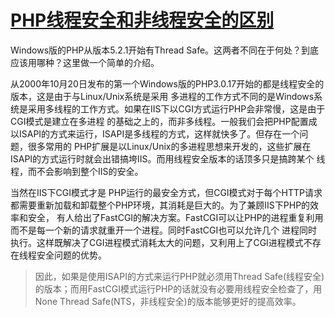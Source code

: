 # [PHP线程安全和非线程安全的区别](https://www.cnblogs.com/52php/p/5675279.html)



Windows版的PHP从版本5.2.1开始有Thread Safe。这两者不同在于何处？到底应该用哪种？这里做一个简单的介绍。

从2000年10月20日发布的第一个Windows版的PHP3.0.17开始的都是线程安全的版本，这是由于与Linux/Unix系统是采用 多进程的工作方式不同的是Windows系统是采用多线程的工作方式。如果在IIS下以CGI方式运行PHP会非常慢，这是由于CGI模式是建立在多进程 的基础之上的，而非多线程。一般我们会把PHP配置成以ISAPI的方式来运行，ISAPI是多线程的方式，这样就快多了。但存在一个问题，很多常用的 PHP扩展是以Linux/Unix的多进程思想来开发的，这些扩展在ISAPI的方式运行时就会出错搞垮IIS。而用线程安全版本的话顶多只是搞跨某个 线程，而不会影响到整个IIS的安全。

当然在IIS下CGI模式才是 PHP运行的最安全方式，但CGI模式对于每个HTTP请求都需要重新加载和卸载整个PHP环境，其消耗是巨大的。为了兼顾IIS下PHP的效率和安全， 有人给出了FastCGI的解决方案。FastCGI可以让PHP的进程重复利用而不是每一个新的请求就重开一个进程。同时FastCGI也可以允许几个 进程同时执行。这样既解决了CGI进程模式消耗太大的问题，又利用上了CGI进程模式不存在线程安全问题的优势。

> 因此，如果是使用ISAPI的方式来运行PHP就必须用Thread Safe(线程安全)的版本；而用FastCGI模式运行PHP的话就没有必要用线程安全检查了，用None Thread Safe(NTS，非线程安全)的版本能够更好的提高效率。